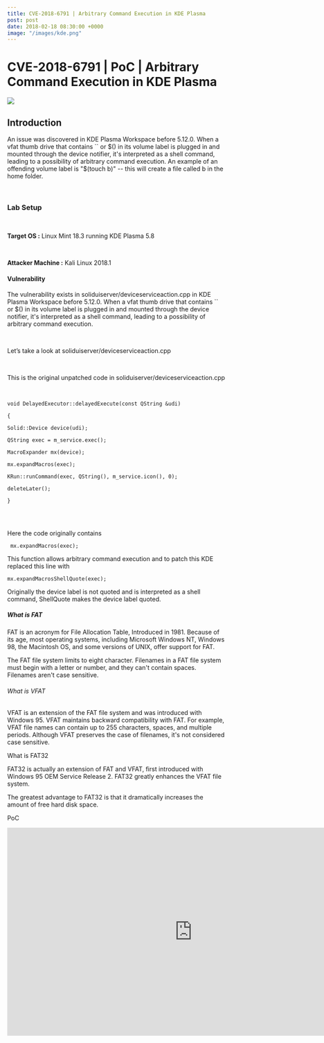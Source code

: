 ```yaml
---
title: CVE-2018-6791 | Arbitrary Command Execution in KDE Plasma
post: post
date: 2018-02-18 08:30:00 +0000
image: "/images/kde.png"
---
```

<h1 class="cyan-text title">CVE-2018-6791 | PoC | Arbitrary Command Execution in KDE Plasma</h1>

<img class="responsive-img z-depth-5" src="/thewhitehat/images/kde.png">

<h2 class="cyan-text subtitle">Introduction</h2>

<p class="content white-text">

An issue was discovered in KDE Plasma Workspace before 5.12.0. When a vfat thumb drive that contains \`\` or $() in its volume label is plugged in and mounted through the device notifier, it's interpreted as a shell command, leading to a possibility of arbitrary command execution. An example of an offending volume label is "$(touch b)" -- this will create a file called b in the home folder.

<br>

<h3 class="cyan-text subtitle">Lab Setup</h3>

<br>

<b class="cyan-text">Target OS :</b> Linux Mint 18.3 running KDE Plasma 5.8

<br>

<b class="cyan-text">Attacker Machine :</b> Kali Linux 2018.1

<h4 class="cyan-text subtitle">Vulnerability</h4>

The vulnerability exists in soliduiserver/deviceserviceaction.cpp in KDE Plasma Workspace before 5.12.0. When a vfat thumb drive that contains \`\` or $() in its volume label is plugged in and mounted through the device notifier, it's interpreted as a shell command, leading to a possibility of arbitrary command execution.

<br>

Let’s take a look at soliduiserver/deviceserviceaction.cpp 

<br>

This is the original unpatched code in soliduiserver/deviceserviceaction.cpp

<br>

<pre><code class="grey darken-4 red-text">void DelayedExecutor::delayedExecute(const QString &udi)

{

Solid::Device device(udi);

QString exec = m_service.exec();

MacroExpander mx(device);

mx.expandMacros(exec);

KRun::runCommand(exec, QString(), m_service.icon(), 0);

deleteLater();

}

</code></pre>

<br>

Here the code originally contains

<pre><code class="grey darken-4 red-text"> mx.expandMacros(exec); </code></pre>

This function allows arbitrary command execution and to patch this KDE replaced this line with

<pre><code class="grey darken-4 red-text">mx.expandMacrosShellQuote(exec);</code></pre>

Originally the device label is not quoted and is interpreted as a shell command, ShellQuote makes the device label quoted.

<h5 class="cyan-text subtitle">What is FAT</h5>

FAT is an acronym for File Allocation Table, Introduced in 1981. Because of its age, most operating systems, including Microsoft Windows NT, Windows 98, the Macintosh OS, and some versions of UNIX, offer support for FAT.

The FAT file system limits to eight character. Filenames in a FAT file system must  begin with a letter or number, and they can't contain spaces. Filenames aren't case sensitive.

<h6 class="cyan-text subtitle">What is VFAT</h6>

VFAT is an extension of the FAT file system and was introduced with Windows 95. VFAT maintains backward compatibility with FAT. For example, VFAT file names can contain up to 255 characters, spaces, and multiple periods. Although VFAT preserves the case of filenames, it's not considered case sensitive.

<h7 class="cyan-text subtitle">What is FAT32</h7>

FAT32 is actually an extension of FAT and VFAT, first introduced with Windows 95 OEM Service Release 2. FAT32 greatly enhances the VFAT file system.

The greatest advantage to FAT32 is that it dramatically increases the amount of free hard disk space.

<h8 class="cyan-text subtitle">PoC</h8>

<div class="video-container">

<iframe width="853" height="480" src="https://www.youtube.com/watch?v=_rIaMoEkjFU&" frameborder="0" allowfullscreen></iframe>

</div>

</p>

